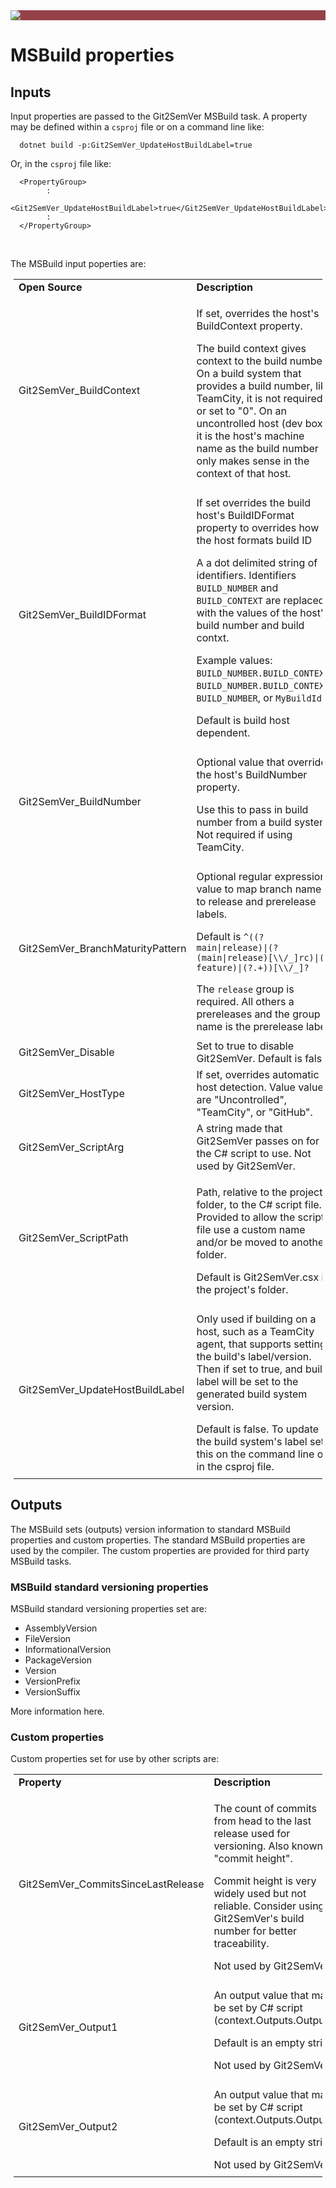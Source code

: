 ﻿---
uid: msbuild-properties
---
<style>
.propertyCol {
  font-size:1.0em;
}

.headerCell {
  font-size:1.0em;
  font-weight:bold;
}

.optionalCol {
  margin-top:3px;
  font-size:1.0em;
}

.descriptionCol {
  margin-top:0px;
}

p {
  margin-bottom:5px;
}

table, tr, td {
  border:none !important;
}

a 
{
  text-decoration: none; 
}
</style>

<div style="background-color:#944248;padding:0px;margin-bottom:0.5em">
  <img src="https://noetictools.github.io/Git2SemVer/Images/Git2SemVer_banner_840x70.png"/>
</div>

# MSBuild properties

## Inputs

Input properties are passed to the Git2SemVer MSBuild task.
A property may be defined within a `csproj` file or on a command line like:

```
  dotnet build -p:Git2SemVer_UpdateHostBuildLabel=true
```

Or, in the `csproj` file like:

```
  <PropertyGroup>
        :
    <Git2SemVer_UpdateHostBuildLabel>true</Git2SemVer_UpdateHostBuildLabel>
        :
  </PropertyGroup>
```

<br/>

The MSBuild input poperties are:

<div style="margin:5px;">
 <table>
 <tr>
    <td>
      <div class="headerCell">
        Open Source
      </div>
    </td>
    <td>
      <div class="headerCell">
        Description
      </div>
    </td>
  </tr>

  <tr>
    <td>
        <div class="propertyCol">
            <a name="build-context"/>
            Git2SemVer_BuildContext
        </div>
    </td>
    <td>
        <div class="descriptionCol">
        <p>
            If set, overrides the host's BuildContext property.
        </p><p>
            The build context gives context to the build number.
            On a build system that provides a build number, like TeamCity, it is not required or set to "0".
            On an uncontrolled host (dev box) it is the host's machine name as the build number only makes sense in the context of that host.
        </p>
        </div>
    </td>
  </tr>

  </tr>
    <td>
        <div class="propertyCol">
            <a name="build-id-format"/>
            Git2SemVer_BuildIDFormat
        </div>
    </td>
    <td>
        <div class="descriptionCol">
            <p>
                If set overrides the build host's BuildIDFormat property to overrides how the host formats build ID
            </p><p>
                A a dot delimited string of identifiers. Identifiers <code>BUILD_NUMBER</code> and <code>BUILD_CONTEXT</code> are replaced with the values of the host's build number and build contxt.
            </p><p>
                Example values: <code>BUILD_NUMBER.BUILD_CONTEXT</code>, <code>BUILD_NUMBER.BUILD_CONTEXT</code>, <code>BUILD_NUMBER</code>, or <code>MyBuildId</code>.
            </p><p>
                Default is build host dependent.
            </p>
        </div>
    </td>
  </tr>

  <tr>
    <td>
        <div class="propertyCol">
            <a name="build-number"/>
            Git2SemVer_BuildNumber
        </div>
    </td>
    <td>
        <div class="descriptionCol">
        <p>
            Optional value that overrides the host's BuildNumber property.
        </p><p>
        Use this to pass in build number from a build system. Not required if using TeamCity.
        </p>
        </div>
    </td>
  </tr>

  <tr>
    <td>
        <div class="propertyCol">
            <a name="branch-maturity-pattern"/>
            Git2SemVer_BranchMaturityPattern
        </div>
    </td>
    <td>
        <div class="descriptionCol">
        <p>
            Optional regular expression value to map branch name to release and prerelease labels.
        </p><p>
            Default is <code>^((?<release>main|release)|(?<rc>(main|release)[\\/_]rc)|(?<beta>feature)|(?<alpha>.+))[\\/_]?</code>
        </p><p>
            The <code>release</code> group is required.
            All others a prereleases and the group name is the prerelease label.
        </p>
        </div>
    </td>
  </tr>

  <tr>
    <td>
        <div class="propertyCol">
            Git2SemVer_Disable
        </div>
    </td>
    <td>
        <div class="descriptionCol">
            Set to true to disable Git2SemVer. Default is false.
        </div>
    </td>
  </tr>

  <tr>
    <td>
        <a name="host-type"/>
        <div class="propertyCol">
            Git2SemVer_HostType
        </div>
    </td>
    <td>
        <div class="descriptionCol">
            If set, overrides automatic host detection. Value values are "Uncontrolled", "TeamCity", or "GitHub".
        </div>
    </td>
  </tr>

  <tr>
    <td>
        <div class="propertyCol">
            Git2SemVer_ScriptArg
        </div>
    </td>
    <td>
        <div class="descriptionCol">
        A string made that Git2SemVer passes on for the C# script to use.
        Not used by Git2SemVer.
        </div>
    </td>
  </tr>
  <tr>
    <td>
        <div class="propertyCol">
            Git2SemVer_ScriptPath
        </div>
    </td>
    <td>
        <div class="descriptionCol">
            <p>
                Path, relative to the project's folder, to the C# script file.
                Provided to allow the script file use a custom name and/or be moved to another folder.
            </p><p>
                Default is Git2SemVer.csx in the project's folder.
            </p>
        </div>
    </td>
  </tr>
    <tr>
    <td>
        <div class="propertyCol">
            Git2SemVer_UpdateHostBuildLabel
        </div>
    </td>
    <td>
        <div class="descriptionCol">
            <p>
                Only used if building on a host, such as a TeamCity agent, that supports setting the build's label/version.
                Then if set to true, and build label will be set to the generated build system version.
            </p>
            <p>
                Default is false. To update the build system's label set this on the command line or in the csproj file.
            </p>
        </div>
    </td>
  </tr>

</table> 
</div>


## Outputs

The MSBuild sets (outputs) version information to standard MSBuild properties and custom properties.
The standard MSBuild properties are used by the compiler.
The custom properties are provided for third party MSBuild tasks. 

### MSBuild standard versioning properties

MSBuild standard versioning properties set are:

 * AssemblyVersion
 * FileVersion
 * InformationalVersion
 * PackageVersion
 * Version
 * VersionPrefix
 * VersionSuffix

More information <a href="https://gist.github.com/jonlabelle/34993ee032c26420a0943b1c9d106cdc">here</a>.

### Custom properties

Custom properties set for use by other scripts are:

<div style="margin:5px;">
 <table>
  <tr>
    <td>
      <div class="headerCell">
        Property
      </div>
    </td>
    <td>
      <div class="headerCell">
        Description
      </div>
    </td>
  </tr>

  <tr>
    <td>
        <div class="propertyCol">
            Git2SemVer_CommitsSinceLastRelease
        </div>
    </td>
    <td>
      <div class="descriptionCol">
        <p>
            The count of commits from head to the last release used for versioning.
            Also known as "commit height".
        </p><p>
            Commit height is very widely used but not reliable. 
            Consider using Git2SemVer's build number for better traceability.
        </p><p>
            Not used by Git2SemVer.
        </p>
      </div>
    </td>
  </tr>
  <tr>
    <td>
        <div class="propertyCol">
            Git2SemVer_Output1
        </div>
    </td>
    <td>
        <div class="descriptionCol">
          <p>
            An output value that may be set by C# script (context.Outputs.Output1).
          </p><p>
            Default is an empty string.
          </p><p>
            Not used by Git2SemVer.
          </p>
        </div>
    </td>
  </tr>
  <tr>
    <td>
        <div class="propertyCol">
            Git2SemVer_Output2
        </div>
    </td>
    <td>
        <div class="descriptionCol">
          <p>
            An output value that may be set by C# script (context.Outputs.Output1).
          <p/><p>
            Default is an empty string.
          </p><p>
            Not used by Git2SemVer.
          </p>
        </div>
     </td>
    </tr>
  </table> 
</div>

